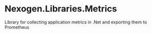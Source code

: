 # Nexogen.Libraries.Metrics
Library for collecting application metrics in .Net and exporting them to Prometheus
